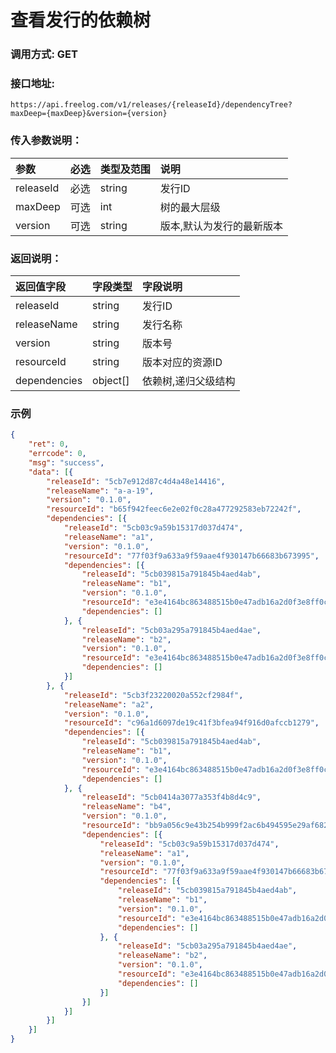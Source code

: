 # 查看发行的依赖树

### 调用方式: GET

### 接口地址:

```
https://api.freelog.com/v1/releases/{releaseId}/dependencyTree?maxDeep={maxDeep}&version={version}
```

### 传入参数说明：
| 参数 | 必选 | 类型及范围 | 说明 |
| :--- | :--- | :--- | :--- |
|releaseId|必选|string|发行ID|
|maxDeep|可选|int|树的最大层级|
|version|可选|string|版本,默认为发行的最新版本|


### 返回说明：
| 返回值字段 | 字段类型 | 字段说明 |
| :--- | :--- | :--- |
| releaseId | string | 发行ID|
| releaseName | string | 发行名称|
| version | string | 版本号 |
| resourceId | string | 版本对应的资源ID |
| dependencies | object[] | 依赖树,递归父级结构 |

### 示例

```json
{
	"ret": 0,
	"errcode": 0,
	"msg": "success",
	"data": [{
		"releaseId": "5cb7e912d87c4d4a48e14416",
		"releaseName": "a-a-19",
		"version": "0.1.0",
		"resourceId": "b65f942feec6e2e02f0c28a477292583eb72242f",
		"dependencies": [{
			"releaseId": "5cb03c9a59b15317d037d474",
			"releaseName": "a1",
			"version": "0.1.0",
			"resourceId": "77f03f9a633a9f59aae4f930147b66683b673995",
			"dependencies": [{
				"releaseId": "5cb039815a791845b4aed4ab",
				"releaseName": "b1",
				"version": "0.1.0",
				"resourceId": "e3e4164bc863488515b0e47adb16a2d0f3e8ff0c",
				"dependencies": []
			}, {
				"releaseId": "5cb03a295a791845b4aed4ae",
				"releaseName": "b2",
				"version": "0.1.0",
				"resourceId": "e3e4164bc863488515b0e47adb16a2d0f3e8ff0c",
				"dependencies": []
			}]
		}, {
			"releaseId": "5cb3f23220020a552cf2984f",
			"releaseName": "a2",
			"version": "0.1.0",
			"resourceId": "c96a1d6097de19c41f3bfea94f916d0afccb1279",
			"dependencies": [{
				"releaseId": "5cb039815a791845b4aed4ab",
				"releaseName": "b1",
				"version": "0.1.0",
				"resourceId": "e3e4164bc863488515b0e47adb16a2d0f3e8ff0c",
				"dependencies": []
			}, {
				"releaseId": "5cb0414a3077a353f4b8d4c9",
				"releaseName": "b4",
				"version": "0.1.0",
				"resourceId": "bb9a056c9e43b254b999f2ac6b494595e29af682",
				"dependencies": [{
					"releaseId": "5cb03c9a59b15317d037d474",
					"releaseName": "a1",
					"version": "0.1.0",
					"resourceId": "77f03f9a633a9f59aae4f930147b66683b673995",
					"dependencies": [{
						"releaseId": "5cb039815a791845b4aed4ab",
						"releaseName": "b1",
						"version": "0.1.0",
						"resourceId": "e3e4164bc863488515b0e47adb16a2d0f3e8ff0c",
						"dependencies": []
					}, {
						"releaseId": "5cb03a295a791845b4aed4ae",
						"releaseName": "b2",
						"version": "0.1.0",
						"resourceId": "e3e4164bc863488515b0e47adb16a2d0f3e8ff0c",
						"dependencies": []
					}]
				}]
			}]
		}]
	}]
}
```
